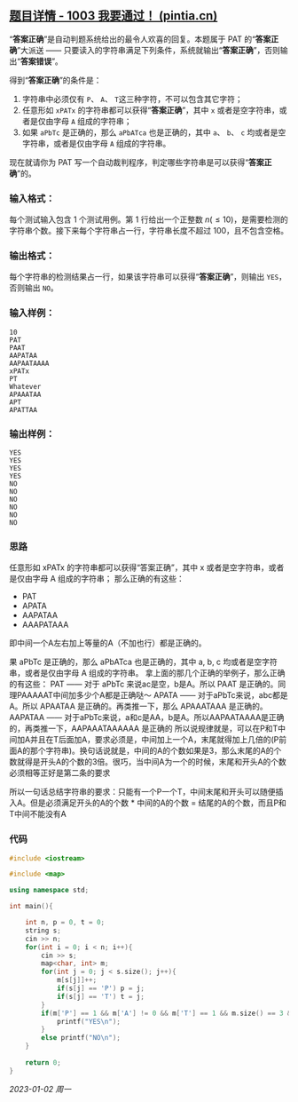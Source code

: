 ## [题目详情 - 1003 我要通过！ (pintia.cn)](https://pintia.cn/problem-sets/994805260223102976/exam/problems/994805323154440192)

“**答案正确**”是自动判题系统给出的最令人欢喜的回复。本题属于 PAT 的“**答案正确**”大派送 —— 只要读入的字符串满足下列条件，系统就输出“**答案正确**”，否则输出“**答案错误**”。

得到“**答案正确**”的条件是：

1. 字符串中必须仅有 `P`、 `A`、 `T`这三种字符，不可以包含其它字符；
2. 任意形如 `xPATx` 的字符串都可以获得“**答案正确**”，其中 `x` 或者是空字符串，或者是仅由字母 `A` 组成的字符串；
3. 如果 `aPbTc` 是正确的，那么 `aPbATca` 也是正确的，其中 `a`、 `b`、 `c` 均或者是空字符串，或者是仅由字母 `A` 组成的字符串。

现在就请你为 PAT 写一个自动裁判程序，判定哪些字符串是可以获得“**答案正确**”的。

### 输入格式：

每个测试输入包含 1 个测试用例。第 1 行给出一个正整数 $n ( \leq 10)$，是需要检测的字符串个数。接下来每个字符串占一行，字符串长度不超过 100，且不包含空格。

### 输出格式：

每个字符串的检测结果占一行，如果该字符串可以获得“**答案正确**”，则输出 `YES`，否则输出 `NO`。

### 输入样例：

```in
10
PAT
PAAT
AAPATAA
AAPAATAAAA
xPATx
PT
Whatever
APAAATAA
APT
APATTAA
```

### 输出样例：

```out
YES
YES
YES
YES
NO
NO
NO
NO
NO
NO
```

###  思路

任意形如 xPATx 的字符串都可以获得“答案正确”，其中 x 或者是空字符串，或者是仅由字母 A 组成的字符串；
那么正确的有这些：

- PAT
- APATA
- AAPATAA
- AAAPATAAA

即中间一个A左右加上等量的A（不加也行）都是正确的。

果 aPbTc 是正确的，那么 aPbATca 也是正确的，其中 a, b, c 均或者是空字符串，或者是仅由字母 A 组成的字符串。
拿上面的那几个正确的举例子，那么正确的有这些：
PAT —— 对于 aPbTc 来说ac是空，b是A。所以 PAAT 是正确的。同理PAAAAAT中间加多少个A都是正确哒～
APATA —— 对于aPbTc来说，abc都是A。所以 APAATAA 是正确的。再类推一下，那么 APAAATAAA 是正确的。
AAPATAA —— 对于aPbTc来说，a和c是AA，b是A。所以AAPAATAAAA是正确的，再类推一下，AAPAAATAAAAAA 是正确的
所以说规律就是，可以在P和T中间加A并且在T后面加A，要求必须是，中间加上一个A，末尾就得加上几倍的(P前面A的那个字符串)。换句话说就是，中间的A的个数如果是3，那么末尾的A的个数就得是开头A的个数的3倍。很巧，当中间A为一个的时候，末尾和开头A的个数必须相等正好是第二条的要求

所以一句话总结字符串的要求：只能有一个P一个T，中间末尾和开头可以随便插入A。但是必须满足开头的A的个数 \* 中间的A的个数 = 结尾的A的个数，而且P和T中间不能没有A

### 代码

```cpp
#include <iostream>

#include <map>

using namespace std;

int main(){

    int n, p = 0, t = 0;
    string s;
    cin >> n;
    for(int i = 0; i < n; i++){
        cin >> s;
        map<char, int> m;
        for(int j = 0; j < s.size(); j++){
            m[s[j]]++;
            if(s[j] == 'P') p = j;
            if(s[j] == 'T') t = j;
        }
        if(m['P'] == 1 && m['A'] != 0 && m['T'] == 1 && m.size() == 3 && t-p != 1 && p * (t - p - 1) == s.length() - t - 1){
            printf("YES\n");            
        }
        else printf("NO\n");
    }
    
    return 0;
}
```




*2023-01-02 周一*